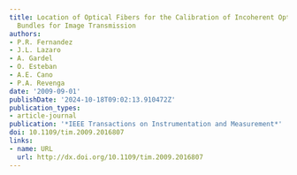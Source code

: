 ```yaml
---
title: Location of Optical Fibers for the Calibration of Incoherent Optical Fiber
  Bundles for Image Transmission
authors:
- P.R. Fernandez
- J.L. Lazaro
- A. Gardel
- O. Esteban
- A.E. Cano
- P.A. Revenga
date: '2009-09-01'
publishDate: '2024-10-18T09:02:13.910472Z'
publication_types:
- article-journal
publication: '*IEEE Transactions on Instrumentation and Measurement*'
doi: 10.1109/tim.2009.2016807
links:
- name: URL
  url: http://dx.doi.org/10.1109/tim.2009.2016807
---
```

